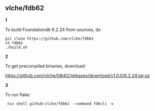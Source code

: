 ## vlche/fdb62
__1__

To build Foundationdb 6.2.24 from sources, do
```
git clone https://github.com/vlche/fdb62
cd fdb62
./build.sh
```
__2__

To get precompiled binaries, download:

https://github.com/vlche/fdb62/releases/download/v1.0.0/6.2.24.tar.gz

__3__

To run flake:

```
 nix shell github:vlche/fdb62 --command fdbcli -v
```
